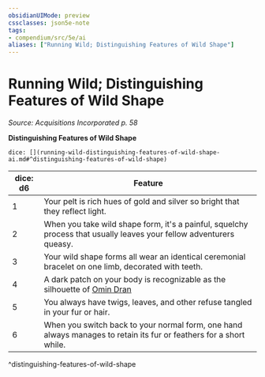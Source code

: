 ```yaml
---
obsidianUIMode: preview
cssclasses: json5e-note
tags:
- compendium/src/5e/ai
aliases: ["Running Wild; Distinguishing Features of Wild Shape"]
---
```

# Running Wild; Distinguishing Features of Wild Shape
*Source: Acquisitions Incorporated p. 58* 

**Distinguishing Features of Wild Shape**

`dice: [](running-wild-distinguishing-features-of-wild-shape-ai.md#^distinguishing-features-of-wild-shape)`

| dice: d6 | Feature |
|----------|---------|
| 1 | Your pelt is rich hues of gold and silver so bright that they reflect light. |
| 2 | When you take wild shape form, it's a painful, squelchy process that usually leaves your fellow adventurers queasy. |
| 3 | Your wild shape forms all wear an identical ceremonial bracelet on one limb, decorated with teeth. |
| 4 | A dark patch on your body is recognizable as the silhouette of [Omin Dran](2-Mechanics/CLI/bestiary/npc/omin-dran-ai.md) |
| 5 | You always have twigs, leaves, and other refuse tangled in your fur or hair. |
| 6 | When you switch back to your normal form, one hand always manages to retain its fur or feathers for a short while. |
^distinguishing-features-of-wild-shape